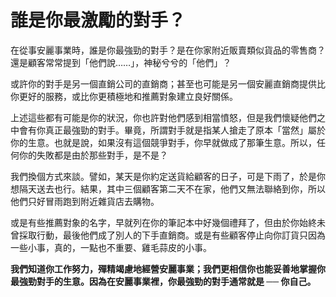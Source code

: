 # 誰是你最激勵的對手？

在從事安麗事業時，誰是你最強勁的對手？是在你家附近販賣類似貨品的零售商？還是顧客常常提到「他們說……」，神秘兮兮的「他們」？

或許你的對手是另一個直銷公司的直銷商；甚至也可能是另一個安麗直銷商提供比你更好的服務，或比你更積極地和推薦對象建立良好關係。

上述這些都有可能是你的狀況，你也許對他們感到相當憤怒，但是我們懷疑他們之中會有你真正最強勁的對手。畢竟，所謂對手就是指某人搶走了原本「當然」屬於你的生意。也就是說，如果沒有這個競爭對手，你早就做成了那筆生意。所以，任何你的失敗都是由於那些對手，是不是？

我們換個方式來談。譬如，某天是你約定送貨給顧客的日子，可是下雨了，於是你想隔天送去也行。結果，其中三個顧客第二天不在家，他們又無法聯絡到你，所以他們只好冒雨跑到附近雜貨店去購物。

或是有些推薦對象的名字，早就列在你的筆記本中好幾個禮拜了，但由於你始終未曾採取行動，最後他們成了別人的下手直銷商。或是有些顧客停止向你訂貨只因為一些小事，真的，一點也不重要、雞毛蒜皮的小事。

**我們知道你工作努力，殫精竭慮地經營安麗事業；我們更相信你也能妥善地掌握你最強勁對手的生意。因為在安麗事業裡，你最強勁的對手通常就是 ── 你自己。**

